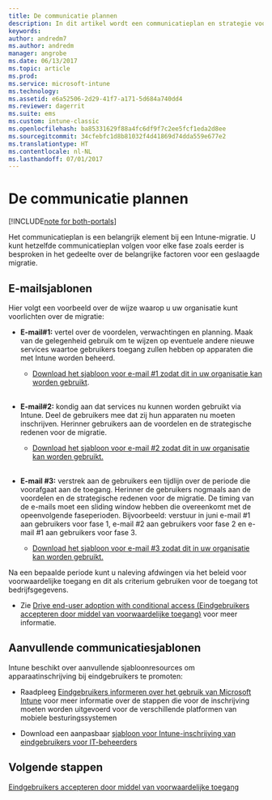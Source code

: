```yaml
---
title: De communicatie plannen
description: In dit artikel wordt een communicatieplan en strategie voor migraties voorgesteld.
keywords: 
author: andredm7
ms.author: andredm
manager: angrobe
ms.date: 06/13/2017
ms.topic: article
ms.prod: 
ms.service: microsoft-intune
ms.technology: 
ms.assetid: e6a52506-2d29-41f7-a171-5d684a740dd4
ms.reviewer: dagerrit
ms.suite: ems
ms.custom: intune-classic
ms.openlocfilehash: ba85331629f88a4fc6df9f7c2ee5fcf1eda2d8ee
ms.sourcegitcommit: 34cfebfc1d8b81032f4d41869d74dda559e677e2
ms.translationtype: HT
ms.contentlocale: nl-NL
ms.lasthandoff: 07/01/2017
---
```

# <a name="plan-communications"></a>De communicatie plannen 

[!INCLUDE[note for both-portals](./includes/note-for-both-portals.md)]

Het communicatieplan is een belangrijk element bij een Intune-migratie. U kunt hetzelfde communicatieplan volgen voor elke fase zoals eerder is besproken in het gedeelte over de belangrijke factoren voor een geslaagde migratie.

## <a name="e-mail-templates"></a>E-mailsjablonen

Hier volgt een voorbeeld over de wijze waarop u uw organisatie kunt voorlichten over de migratie:

-   **E-mail\#1:** vertel over de voordelen, verwachtingen en planning. Maak van de gelegenheid gebruik om te wijzen op eventuele andere nieuwe services waartoe gebruikers toegang zullen hebben op apparaten die met Intune worden beheerd.

    -   [Download het sjabloon voor e-mail \#1 zodat dit in uw organisatie kan worden gebruikt](https://gallery.technet.microsoft.com/Intune-migration-guide-end-e3209b35).
<br></br>

-   **E-mail\#2:** kondig aan dat services nu kunnen worden gebruikt via Intune. Deel de gebruikers mee dat zij hun apparaten nu moeten inschrijven. Herinner gebruikers aan de voordelen en de strategische redenen voor de migratie.

    -   [Download het sjabloon voor e-mail \#2 zodat dit in uw organisatie kan worden gebruikt.](https://gallery.technet.microsoft.com/Intune-migration-guide-end-a9d25eb5)
<br></br>

-   **E-mail \#3:** verstrek aan de gebruikers een tijdlijn over de periode die voorafgaat aan de toegang. Herinner de gebruikers nogmaals aan de voordelen en de strategische redenen voor de migratie. De timing van de e-mails moet een sliding window hebben die overeenkomt met de opeenvolgende faseperioden. Bijvoorbeeld: verstuur in juni e-mail \#1 aan gebruikers voor fase 1, e-mail \#2 aan gebruikers voor fase 2 en e-mail \#1 aan gebruikers voor fase 3.

    -   [Download het sjabloon voor e-mail \#3 zodat dit in uw organisatie kan worden gebruikt.](https://gallery.technet.microsoft.com/Intune-migration-guide-end-831521b5)

Na een bepaalde periode kunt u naleving afdwingen via het beleid voor voorwaardelijke toegang en dit als criterium gebruiken voor de toegang tot bedrijfsgegevens.

-   Zie [Drive end-user adoption with conditional access (Eindgebruikers accepteren door middel van voorwaardelijke toegang)](migration-guide-drive-adoption.md) voor meer informatie.

## <a name="additional-communication-templates"></a>Aanvullende communicatiesjablonen

Intune beschikt over aanvullende sjabloonresources om apparaatinschrijving bij eindgebruikers te promoten:

-   Raadpleeg [Eindgebruikers informeren over het gebruik van Microsoft Intune](/intune/end-user-educate) voor meer informatie over de stappen die voor de inschrijving moeten worden uitgevoerd voor de verschillende platformen van mobiele besturingssystemen

-   Download een aanpasbaar [sjabloon voor Intune-inschrijving van eindgebruikers voor IT-beheerders](https://gallery.technet.microsoft.com/End-user-Intune-enrollment-55dfd64a)

## <a name="next-steps"></a>Volgende stappen

[Eindgebruikers accepteren door middel van voorwaardelijke toegang](migration-guide-drive-adoption.md)
